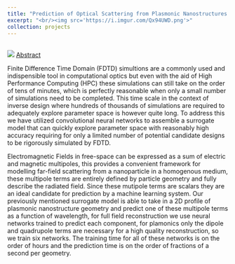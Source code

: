 ```yaml
---
title: "Prediction of Optical Scattering from Plasmonic Nanostructures using Convolutional Neural Networks"
excerpt: "<br/><img src='https://i.imgur.com/Qx94UWD.png'>"
collection: projects
---
```


<br/><img src='https://i.imgur.com/Qx94UWD.png'>
[Abstract](https://doi.org/10.1364/CLEO_FS.2023.FW3C.3)

Finite Difference Time Domain (FDTD) simultions are a commonly used and indispensible tool in computational optics but even with the aid of High Performance Computing (HPC) these simulations can still take on the order of tens of minutes, which is perfectly reasonable when only a small number of simulations need to be completed. This time scale in the context of inverse design where hundreds of thousands of simulations are required to adequately explore parameter space is however quite long. To address this we have utilized convolutional neural networks to assemble a surrogate model that can quickly explore parameter space with reasonably high accuracy requiring for only a limited number of potential candidate designs to be rigorously simulated by FDTD. 

Electromagnetic Fields in free-space can be expressed as a sum of electric and magnetic multipoles, this provides a convenient framework for modelling far-field scattering from a nanoparticle in a homogenous medium, these multipole terms are entirely defined by particle geometry and fully describe the radiated field. Since these mutipole terms are scalars they are an ideal candidate for prediction by a machine learning system. Our previously mentioned surrogate model is able to take in a 2D profile of plasmonic nanostructure geometry and predict one of these multipole terms as a function of wavelength, for full field reconstruction we use neural networks trained to predict each component, for plamonics only the dipole and quadrupole terms are necessary for a high quality reconstruction, so we train six networks. The training time for all of these networks is on the order of hours and the prediction time is on the order of fractions of a second per geometry. 